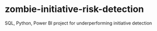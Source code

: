# zombie-initiative-risk-detection
SQL, Python, Power BI project for underperforming initiative detection
